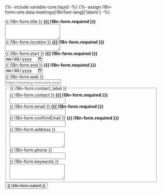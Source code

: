 {%- include variable-core.liquid -%}
{%- assign i18n-form=site.data.meetings[i18nText-lang]['labels'] -%}
    <div class="form-content">
        <div class="form-group">
            <label class="col-sm-4 control-label" for="title"><span class="field-name">{{ i18n-form.title }}</span> <strong class="required">({{ i18n-form.required }})</strong></label>
            <div class="col-md-8">
                <textarea class="form-control full-width" name="title" id="title" rows="3" required="required" tabindex="1" data-json-replace="#[meeting]/title"></textarea>
            </div>
        </div>
        <div class="form-group">
            <label class="col-sm-4 control-label" for="location"><span class="field-name">{{ i18n-form.location }}</span> <strong class="required">({{ i18n-form.required }})</strong></label>
            <div class="col-md-8">
                <textarea class="form-control full-width" name="location" id="location" rows="1" required="required" tabindex="2" data-json-replace="#[meeting]/location"></textarea>
            </div>
        </div>
        <div class="form-group">
            <label class="col-sm-4 control-label" for="start"><span class="field-name">{{ i18n-form.start }}</span> <strong class="required">({{ i18n-form.required }})</strong></label>
            <div class="col-md-8">
                <input type="date" class="form-control" name="start" id="start" required="required" tabindex="3" data-wb-json='{"url": "#[meeting]/start", "type": "val"}' />
            </div>
        </div>
        <div class="form-group">
            <label class="col-sm-4 control-label" for="end"><span class="field-name">{{ i18n-form.end }}</span> <strong class="required">({{ i18n-form.required }})</strong></label>
            <div class="col-md-8">
                <input type="date" class="form-control" name="end" id="end" required="required" tabindex="4" data-wb-json='{"url": "#[meeting]/end", "type": "val"}' />
            </div>
        </div>
        <div class="form-group">
            <label class="col-sm-4 control-label" for="web">{{ i18n-form.web }}</label>
            <div class="col-md-8">
                <input type="url" class="form-control full-width" placeholder="https://meeting-rencontre.example.com/" name="web" id="web" tabindex="5" data-wb-json='{"url": "#[meeting]/web", "type": "val"}' />
            </div>
        </div>
        <fieldset>
            <legend>{{ i18n-form.contact_label }}</legend>
            <!-- Contact Name -->
            <div class="form-group">
                <label class="col-sm-4 control-label" for="contact">{{ i18n-form.contact }} <strong class="required">({{ i18n-form.required }})</strong></label>
                <div class="col-md-8">
                    <input type="contact" class="form-control full-width" name="contact" id="contact" required="required" tabindex="6" data-wb-json='{"url": "#[meeting]/contact", "type": "val"}' />
                </div>
            </div>
            <!-- Contact Email -->
            <div class="form-group row">
                <label class="col-sm-4 control-label" for="email">{{ i18n-form.email }} <strong class="required">({{ i18n-form.required }})</strong></label>
                <div class="col-md-8">
                    <input type="email" class="form-control full-width" name="email" id="email" required="required" tabindex="7" data-wb-json='{"url": "#[meeting]/email", "type": "val"}' />
                </div>
            </div>
            <!-- Confirm Contact Email -->
            <div class="form-group row">
                <label class="col-sm-4 control-label" for="confirmEmail">{{ i18n-form.confirmEmail }} <strong class="required">({{ i18n-form.required }})</strong></label>
                <div class="col-md-8">
                    <input type="email" class="form-control full-width" name="confirmEmail" id="confirmEmail" required="required" tabindex="8" data-rule-equalTo="#email" data-wb-json='{"url": "#[meeting]/email", "type": "val"}' />
                </div>
            </div>
            <!-- Contact Address -->
            <div class="form-group">
                <label class="col-sm-4 control-label" for="address">{{ i18n-form.address }}</label>
                <div class="col-md-8">
                    <textarea class="form-control full-width" name="address" id="address" rows="3" tabindex="9" data-json-replace="#[meeting]/address"></textarea>
                </div>
            </div>
            <!-- Contact Phone -->
            <div class="form-group row">
                <label class="col-sm-4 control-label" for="phone">{{ i18n-form.phone }}</label>
                <div class="col-md-8">
                    <input type="tel" class="form-control full-width" name="phone" id="phone" tabindex="10" data-wb-json='{"url": "#[meeting]/phone", "type": "val"}' />
                </div>
            </div>
            <!-- Keywords -->
            <div class="form-group">
                <label class="col-sm-4 control-label" for="keywords">{{ i18n-form.keywords }}</label>
                <div class="col-md-8">
                    <textarea class="form-control full-width" name="keywords" id="keywords" rows="3" tabindex="11" data-json-replace="#[meeting]/keywords"></textarea>
                </div>
            </div>
        </fieldset>
        <button type="submit" class="btn btn-primary" tabindex="12">{{ i18n-form.submit }}</button>
    </div>
